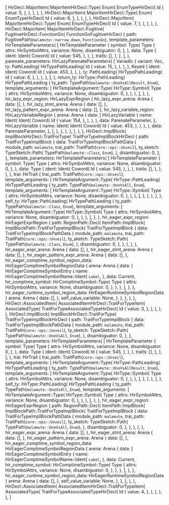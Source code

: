 [
    HirDecl::MajorItem(
        MajorItemHirDecl::Type(
            Enum(
                EnumTypeHirDecl(
                    Id {
                        value: 5,
                    },
                ),
            ),
        ),
    ),
    HirDecl::MajorItem(
        MajorItemHirDecl::Type(
            Enum(
                EnumTypeHirDecl(
                    Id {
                        value: 6,
                    },
                ),
            ),
        ),
    ),
    HirDecl::MajorItem(
        MajorItemHirDecl::Type(
            Enum(
                EnumTypeHirDecl(
                    Id {
                        value: 7,
                    },
                ),
            ),
        ),
    ),
    HirDecl::MajorItem(
        MajorItemHirDecl::Fugitive(
            FugitiveHirDecl::FunctionGn(
                FunctionGnFugitiveHirDecl {
                    path: FugitivePath(`malamute::narrow_down`, `FunctionGn`),
                    template_parameters: HirTemplateParameters(
                        [
                            HirTemplateParameter {
                                symbol: Type(
                                    Type {
                                        attrs: HirSymbolAttrs,
                                        variance: None,
                                        disambiguator: 0,
                                    },
                                ),
                                data: Type {
                                    ident: Ident(
                                        Coword(
                                            Id {
                                                value: 545,
                                            },
                                        ),
                                    ),
                                    traits: [],
                                },
                            },
                        ],
                    ),
                    parenate_parameters: HirLazyParenateParameters(
                        [
                            Variadic {
                                variant: Vec,
                                ty: PathLeading(
                                    HirTypePathLeading(
                                        Id {
                                            value: 15,
                                        },
                                    ),
                                ),
                            },
                            Keyed {
                                ident: Ident(
                                    Coword(
                                        Id {
                                            value: 453,
                                        },
                                    ),
                                ),
                                ty: PathLeading(
                                    HirTypePathLeading(
                                        Id {
                                            value: 6,
                                        },
                                    ),
                                ),
                            },
                        ],
                    ),
                    return_ty: HirType::PathLeading(
                        HirTypePathLeading {
                            ty_path: TypePath(`malamute::OneVsAllResult`, `Enum`),
                            template_arguments: [
                                HirTemplateArgument::Type(
                                    HirType::Symbol(
                                        Type {
                                            attrs: HirSymbolAttrs,
                                            variance: None,
                                            disambiguator: 0,
                                        },
                                    ),
                                ),
                            ],
                        },
                    ),
                    hir_lazy_expr_region: HirLazyExprRegion {
                        hir_lazy_expr_arena: Arena {
                            data: [],
                        },
                        hir_lazy_stmt_arena: Arena {
                            data: [],
                        },
                        hir_lazy_pattern_expr_arena: Arena {
                            data: [],
                        },
                        hir_lazy_variable_region: HirLazyVariableRegion {
                            arena: Arena {
                                data: [
                                    HirLazyVariable {
                                        name: Ident(
                                            Ident(
                                                Coword(
                                                    Id {
                                                        value: 154,
                                                    },
                                                ),
                                            ),
                                        ),
                                        data: ParenateParameter,
                                    },
                                    HirLazyVariable {
                                        name: Ident(
                                            Ident(
                                                Coword(
                                                    Id {
                                                        value: 453,
                                                    },
                                                ),
                                            ),
                                        ),
                                        data: ParenateParameter,
                                    },
                                ],
                            },
                        },
                    },
                },
            ),
        ),
    ),
    HirDecl::ImplBlock(
        ImplBlockHirDecl::TraitForType(
            TraitForTypeImplBlockHirDecl {
                path: TraitForTypeImplBlock {
                    data: TraitForTypeImplBlockPathData {
                        module_path: `malamute`,
                        trai_path: TraitPath(`core::ops::Unveil`),
                        ty_sketch: TypeSketch::Path(
                            TypePath(`malamute::Class`, `Enum`),
                        ),
                        disambiguator: 0,
                    },
                },
                template_parameters: HirTemplateParameters(
                    [
                        HirTemplateParameter {
                            symbol: Type(
                                Type {
                                    attrs: HirSymbolAttrs,
                                    variance: None,
                                    disambiguator: 0,
                                },
                            ),
                            data: Type {
                                ident: Ident(
                                    Coword(
                                        Id {
                                            value: 545,
                                        },
                                    ),
                                ),
                                traits: [],
                            },
                        },
                    ],
                ),
                trai: HirTrait {
                    trai_path: TraitPath(`core::ops::Unveil`),
                    template_arguments: [
                        HirTemplateArgument::Type(
                            HirType::PathLeading(
                                HirTypePathLeading {
                                    ty_path: TypePath(`malamute::OneVsAll`, `Enum`),
                                    template_arguments: [
                                        HirTemplateArgument::Type(
                                            HirType::Symbol(
                                                Type {
                                                    attrs: HirSymbolAttrs,
                                                    variance: None,
                                                    disambiguator: 0,
                                                },
                                            ),
                                        ),
                                    ],
                                },
                            ),
                        ),
                    ],
                },
                self_ty: HirType::PathLeading(
                    HirTypePathLeading {
                        ty_path: TypePath(`malamute::Class`, `Enum`),
                        template_arguments: [
                            HirTemplateArgument::Type(
                                HirType::Symbol(
                                    Type {
                                        attrs: HirSymbolAttrs,
                                        variance: None,
                                        disambiguator: 0,
                                    },
                                ),
                            ),
                        ],
                    },
                ),
                hir_eager_expr_region: HirEagerExprRegion {
                    path: RegionPath::Decl(
                        ItemPath::ImplBlock(
                            ImplBlockPath::TraitForTypeImplBlock(
                                TraitForTypeImplBlock {
                                    data: TraitForTypeImplBlockPathData {
                                        module_path: `malamute`,
                                        trai_path: TraitPath(`core::ops::Unveil`),
                                        ty_sketch: TypeSketch::Path(
                                            TypePath(`malamute::Class`, `Enum`),
                                        ),
                                        disambiguator: 0,
                                    },
                                },
                            ),
                        ),
                    ),
                    hir_eager_expr_arena: Arena {
                        data: [],
                    },
                    hir_eager_stmt_arena: Arena {
                        data: [],
                    },
                    hir_eager_pattern_expr_arena: Arena {
                        data: [],
                    },
                    hir_eager_comptime_symbol_region_data: HirEagerComptimeSymbolRegionData {
                        arena: Arena {
                            data: [
                                HirEagerComptimeSymbolEntry {
                                    name: HirEagerComptimeSymbolName::Ident(
                                        `Label`,
                                    ),
                                    data: Current,
                                    hir_comptime_symbol: HirComptimeSymbol::Type(
                                        Type {
                                            attrs: HirSymbolAttrs,
                                            variance: None,
                                            disambiguator: 0,
                                        },
                                    ),
                                },
                            ],
                        },
                    },
                    hir_eager_runtime_symbol_region_data: HirEagerRuntimeSymbolRegionData {
                        arena: Arena {
                            data: [],
                        },
                        self_value_variable: None,
                    },
                },
            },
        ),
    ),
    HirDecl::AssociatedItem(
        AssociatedItemHirDecl::TraitForTypeItem(
            AssociatedType(
                TraitForTypeAssociatedTypeHirDecl(
                    Id {
                        value: 3,
                    },
                ),
            ),
        ),
    ),
    HirDecl::ImplBlock(
        ImplBlockHirDecl::TraitForType(
            TraitForTypeImplBlockHirDecl {
                path: TraitForTypeImplBlock {
                    data: TraitForTypeImplBlockPathData {
                        module_path: `malamute`,
                        trai_path: TraitPath(`core::ops::Unveil`),
                        ty_sketch: TypeSketch::Path(
                            TypePath(`malamute::OneVsAll`, `Enum`),
                        ),
                        disambiguator: 0,
                    },
                },
                template_parameters: HirTemplateParameters(
                    [
                        HirTemplateParameter {
                            symbol: Type(
                                Type {
                                    attrs: HirSymbolAttrs,
                                    variance: None,
                                    disambiguator: 0,
                                },
                            ),
                            data: Type {
                                ident: Ident(
                                    Coword(
                                        Id {
                                            value: 545,
                                        },
                                    ),
                                ),
                                traits: [],
                            },
                        },
                    ],
                ),
                trai: HirTrait {
                    trai_path: TraitPath(`core::ops::Unveil`),
                    template_arguments: [
                        HirTemplateArgument::Type(
                            HirType::PathLeading(
                                HirTypePathLeading {
                                    ty_path: TypePath(`malamute::OneVsAllResult`, `Enum`),
                                    template_arguments: [
                                        HirTemplateArgument::Type(
                                            HirType::Symbol(
                                                Type {
                                                    attrs: HirSymbolAttrs,
                                                    variance: None,
                                                    disambiguator: 0,
                                                },
                                            ),
                                        ),
                                    ],
                                },
                            ),
                        ),
                    ],
                },
                self_ty: HirType::PathLeading(
                    HirTypePathLeading {
                        ty_path: TypePath(`malamute::OneVsAll`, `Enum`),
                        template_arguments: [
                            HirTemplateArgument::Type(
                                HirType::Symbol(
                                    Type {
                                        attrs: HirSymbolAttrs,
                                        variance: None,
                                        disambiguator: 0,
                                    },
                                ),
                            ),
                        ],
                    },
                ),
                hir_eager_expr_region: HirEagerExprRegion {
                    path: RegionPath::Decl(
                        ItemPath::ImplBlock(
                            ImplBlockPath::TraitForTypeImplBlock(
                                TraitForTypeImplBlock {
                                    data: TraitForTypeImplBlockPathData {
                                        module_path: `malamute`,
                                        trai_path: TraitPath(`core::ops::Unveil`),
                                        ty_sketch: TypeSketch::Path(
                                            TypePath(`malamute::OneVsAll`, `Enum`),
                                        ),
                                        disambiguator: 0,
                                    },
                                },
                            ),
                        ),
                    ),
                    hir_eager_expr_arena: Arena {
                        data: [],
                    },
                    hir_eager_stmt_arena: Arena {
                        data: [],
                    },
                    hir_eager_pattern_expr_arena: Arena {
                        data: [],
                    },
                    hir_eager_comptime_symbol_region_data: HirEagerComptimeSymbolRegionData {
                        arena: Arena {
                            data: [
                                HirEagerComptimeSymbolEntry {
                                    name: HirEagerComptimeSymbolName::Ident(
                                        `Label`,
                                    ),
                                    data: Current,
                                    hir_comptime_symbol: HirComptimeSymbol::Type(
                                        Type {
                                            attrs: HirSymbolAttrs,
                                            variance: None,
                                            disambiguator: 0,
                                        },
                                    ),
                                },
                            ],
                        },
                    },
                    hir_eager_runtime_symbol_region_data: HirEagerRuntimeSymbolRegionData {
                        arena: Arena {
                            data: [],
                        },
                        self_value_variable: None,
                    },
                },
            },
        ),
    ),
    HirDecl::AssociatedItem(
        AssociatedItemHirDecl::TraitForTypeItem(
            AssociatedType(
                TraitForTypeAssociatedTypeHirDecl(
                    Id {
                        value: 4,
                    },
                ),
            ),
        ),
    ),
]